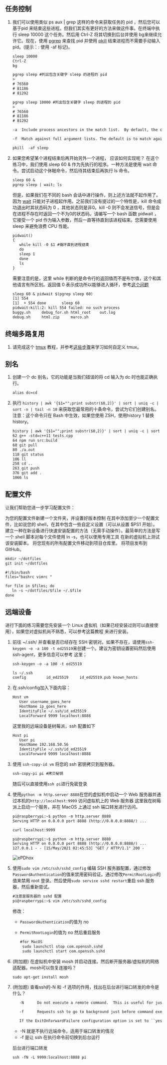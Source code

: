 ## 任务控制

1.  我们可以使用类似 ps aux | grep 这样的命令来获取任务的 pid ，然后您可以基于pid 来结束这些进程。但我们其实有更好的方法来做这件事。在终端中执行 sleep 10000 这个任务。然后用 Ctrl-Z 将其切换到后台并使用 bg来继续允许它。现在，使用 [pgrep](https://www.man7.org/linux/man-pages/man1/pgrep.1.html) 来查找 pid 并使用 [pkill](http://man7.org/linux/man-pages/man1/pgrep.1.html) 结束进程而不需要手动输入pid。(提示：: 使用 -af 标记)。
    
    ```txt
    sleep 10000
    Ctrl-Z
    bg
    ```
    
    ```txt
    pgrep sleep #列出包含关键字 sleep 的进程的 pid
    >
    # 76560
    # 81186
    # 81292
    ```
    
    ```txt
    pgrep sleep 10000 #列出包含关键字 sleep 的进程的 pid
    >
    # 76560
    # 81186
    # 81292
    ```
    
    ```txt
    -a  Include process ancestors in the match list.  By default, the current pgrep or pkill process and all of its ancestors are excluded (unless -v is used).
    
    -f  Match against full argument lists. The default is to match against process names.
    ```
    
    ```txt
    pkill  -af sleep
    ```
    
2.  如果您希望某个进程结束后再开始另外一个进程， 应该如何实现呢？ 在这个练习中，我们使用 sleep 60 & 作为先执行的程序。一种方法是使用 wait 命令。尝试启动这个休眠命令，然后待其结束后再执行 ls 命令。
    
    ```txt
    sleep 60 &
    pgrep sleep | wait; ls
    ```
    
    但是，如果我们在不同的 bash 会话中进行操作，则上述方法就不起作用了。因为 [wait](https://www.man7.org/linux/man-pages/man1/wait.1p.html) 只能对子进程起作用。之前我们没有提过的一个特性是，kill 命令成功退出时其状态码为 0 ，其他状态则是非0。kill -0 则不会发送信号，但是会在进程不存在时返回一个不为0的状态码。请编写一个 bash 函数 pidwait ，它接受一个 pid 作为输入参数，然后一直等待直到该进程结束。您需要使用 sleep 来避免浪费 CPU 性能。
    
    ```txt
    pidwait()
    {
       while kill -0 $1 #循环直到进程结束
       do
       sleep 1 
       done
       ls
    }
    ```
    
    需要注意的是，这里 while 判断的是命令行的返回值而不是布尔值，这个和其他语言有所区别。返回值 0 表示成功所以能够进入循环，参考[这个问题](https://unix.stackexchange.com/questions/185793/why-is-it-while-kill-0-pid-and-not-until-kill-0-pid)
    
    ```txt
    sleep 60 & pidwait $(pgrep sleep 60)
    [1] 554
    [1]  + 554 done       sleep 60
    pidwait:kill:2: kill 554 failed: no such process
    buggy.sh     debug_for.sh html_root    out.log
    debug.sh     html.zip     marco.sh
    ```
    

## 终端多路复用

1.  请完成这个 [tmux](https://www.hamvocke.com/blog/a-quick-and-easy-guide-to-tmux/) 教程，并参考[这些步骤](https://www.hamvocke.com/blog/a-guide-to-customizing-your-tmux-conf/)来学习如何自定义 tmux。

## 别名

1.  创建一个 dc 别名，它的功能是当我们错误的将 cd 输入为 dc 时也能正确执行。
    
    ```txt
    alias dc=cd
    ```
    
2.  执行 `history | awk '{$1="";print substr($0,2)}' | sort | uniq -c | sort -n | tail -n 10` 来获取您最常用的十条命令，尝试为它们创建别名。注意：这个命令只在 Bash 中生效，如果您使用 ZSH，使用history 1 替换 history。
    
    ```txt
    history | awk '{$1="";print substr($0,2)}' | sort | uniq -c | sort -n | tail -n 10
    62 g++ -std=c++11 tests.cpp
    64 npm run src:build
    68 git pull
    80 ./a.out
    118 git status
    186 ll
    258 cd ..
    263 git push
    376 git add .
    1066 ls
    ```
    

## 配置文件

让我们帮助您进一步学习配置文件：

为您的配置文件新建一个文件夹，并设置好版本控制 在其中添加至少一个配置文件，比如说您的 shell，在其中包含一些自定义设置（可以从设置 $PS1 开始）。 建立一种在新设备进行快速安装配置的方法（无需手动操作）。最简单的方法是写一个 shell 脚本对每个文件使用 ln -s，也可以使用专用工具 在新的虚拟机上测试该安装脚本。 将您现有的所有配置文件移动到项目仓库里。 将项目发布到GitHub。

```txt
mkdir ~/dotfiles
git init ~/dotfiles
```

```txt
#!/bin/bash
files="bashrc vimrc "

for file in $files; do
   ln -s ~/dotfiles/$file ~/.$file
done
```

## 远端设备

进行下面的练习需要您先安装一个 Linux 虚拟机（如果已经安装过则可以直接使用），如果您对虚拟机尚不熟悉，可以参考这篇教程 来进行安装。

1.  前往 ~/.ssh/ 并查看是否已经存在 SSH 密钥对。如果不存在，请使用`ssh-keygen -o -a 100 -t ed25519`来创建一个。建议为密钥设置密码然后使用ssh-agent，更多信息可以参考 这里；
    
    ```txt
    ssh-keygen -o -a 100 -t ed25519
    
    ls ~/.ssh
    config         id_ed25519     id_ed25519.pub known_hosts
    ```
    
2.  在.ssh/config加入下面内容：
    
    ```txt
    Host vm
       User username_goes_here
       HostName ip_goes_here
       IdentityFile ~/.ssh/id_ed25519
       LocalForward 9999 localhost:8888
    ```
    
    这里我的远端设备是树莓派，ssh 配置如下
    
    ```txt
    Host pi
       User pi
       HostName 192.168.50.56
       IdentityFile ~/.ssh/id_ed25519
       LocalForward 9999 localhost:8888
    ```
    
3.  使用 `ssh-copy-id vm` 将您的 ssh 密钥拷贝到服务器。
    
    ```txt
    ssh-copy-pi pi #拷贝秘钥
    ```
    
    随后可以直接使用`ssh pi`进行免密登录
    
4.  使用`python -m http.server 8888`在您的虚拟机中启动一个 Web 服务器并通过本机的`http://localhost:9999` 访问虚拟机上的 Web 服务器 这里我在树莓派上启动一个服务，并在 MacOS 上通过 ssh 端口转发进行访问。
    
    ```txt
    pi@raspberrypi:~$ python -m http.server 8888
    Serving HTTP on 0.0.0.0 port 8888 (http://0.0.0.0:8888/) ...
    ```
    
    ```txt
    curl localhost:9999
    ```
    
    ```txt
    pi@raspberrypi:~$ python -m http.server 8888
    Serving HTTP on 0.0.0.0 port 8888 (http://0.0.0.0:8888/) ...
    127.0.0.1 - - [15/May/2021 02:45:53] "GET / HTTP/1.1" 200 -
    ```
    
	![ePDhox](https://picture-suyifan.oss-cn-shenzhen.aliyuncs.com/uPic/ePDhox.jpg)
    
5.  使用`sudo vim /etc/ssh/sshd_config` 编辑 SSH 服务器配置，通过修改`PasswordAuthentication`的值来禁用密码验证。通过修改`PermitRootLogin`的值来禁用 root 登录。然后使用`sudo service sshd restart`重启 ssh 服务器，然后重新尝试。
    
    ```txt
    #注意是服务器的 sshd 配置
    pi@raspberrypi:~$ vim /etc/ssh/sshd_config
    ```
    
    修改：
    
    -   `PasswordAuthentication`的值为 no
    -   `PermitRootLogin`的值为 no 然后重启服务
        
        ```txt
        #for MacOS
         sudo launchctl stop com.openssh.sshd
         sudo launchctl start com.openssh.sshd
        ```
        
6.  (附加题) 在虚拟机中安装 mosh 并启动连接。然后断开服务器/虚拟机的网络适配器。mosh可以恢复连接吗？
    
    ```txt
    sudo apt-get install mosh
    ```
    
7.  (附加题) 查看ssh的-N 和 -f 选项的作用，找出在后台进行端口转发的命令是什么？
    
    ```txt
       -N      Do not execute a remote command.  This is useful for just forwarding ports.
    
       -f      Requests ssh to go to background just before command execution.  This is useful if ssh is going to ask for passwords or passphrases, but the user wants it in the background.  This implies -n.  The recommended way to start X11 programs at a remote site is with something like ssh -f host xterm.
    
       If the ExitOnForwardFailure configuration option is set to ``yes'', then a client started with -f will wait for all remote port forwards to be successfully established before placing itself in the background.
    ```
    
    -   -N 就是不执行远端命令，适用于端口转发的情况
    -   -f 是让 ssh 在执行命令前切换到后台运行
    
    后台进行端口转发
    
    ```txt
    ssh -fN -L 9999:localhost:8888 pi
    ```
